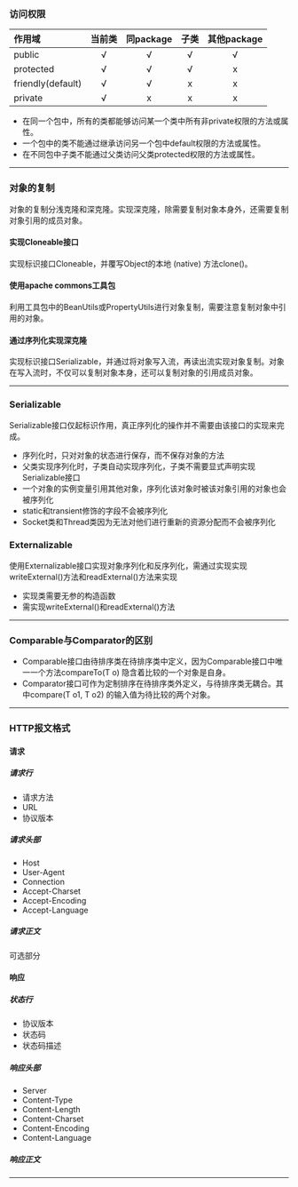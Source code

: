 ### 访问权限

作用域|当前类|同package|子类|其他package
:--|:--:|:--:|:--:|:--:
public|&radic;|&radic;|&radic;|&radic;
protected|&radic;|&radic;|&radic;|x
friendly(default)|&radic;|&radic;|x|x
private|&radic;|x|x|x

* 在同一个包中，所有的类都能够访问某一个类中所有非private权限的方法或属性。
* 一个包中的类不能通过继承访问另一个包中default权限的方法或属性。
* 在不同包中子类不能通过父类访问父类protected权限的方法或属性。

***

### 对象的复制
对象的复制分浅克隆和深克隆。实现深克隆，除需要复制对象本身外，还需要复制对象引用的成员对象。
#### 实现Cloneable接口
实现标识接口Cloneable，并覆写Object的本地 (native) 方法clone()。
#### 使用apache commons工具包
利用工具包中的BeanUtils或PropertyUtils进行对象复制，需要注意复制对象中引用的对象。
#### 通过序列化实现深克隆
实现标识接口Serializable，并通过将对象写入流，再读出流实现对象复制。对象在写入流时，不仅可以复制对象本身，还可以复制对象的引用成员对象。

***

### Serializable
Serializable接口仅起标识作用，真正序列化的操作并不需要由该接口的实现来完成。
* 序列化时，只对对象的状态进行保存，而不保存对象的方法
* 父类实现序列化时，子类自动实现序列化，子类不需要显式声明实现Serializable接口
* 一个对象的实例变量引用其他对象，序列化该对象时被该对象引用的对象也会被序列化
* static和transient修饰的字段不会被序列化
* Socket类和Thread类因为无法对他们进行重新的资源分配而不会被序列化

### Externalizable
使用Externalizable接口实现对象序列化和反序列化，需通过实现实现writeExternal()方法和readExternal()方法来实现
* 实现类需要无参的构造函数
* 需实现writeExternal()和readExternal()方法

***

### Comparable与Comparator的区别
* Comparable接口由待排序类在待排序类中定义，因为Comparable接口中唯一一个方法compareTo(T o) 隐含着比较的一个对象是自身。
* Comparator接口可作为定制排序在待排序类外定义，与待排序类无耦合。其中compare(T o1, T o2) 的输入值为待比较的两个对象。
***

### HTTP报文格式
#### 请求
##### 请求行
* 请求方法
* URL
* 协议版本
##### 请求头部
* Host
* User-Agent
* Connection
* Accept-Charset
* Accept-Encoding
* Accept-Language
##### 请求正文
可选部分
#### 响应
##### 状态行
* 协议版本
* 状态码
* 状态码描述
##### 响应头部
* Server
* Content-Type
* Content-Length
* Content-Charset
* Content-Encoding
* Content-Language
##### 响应正文
***
